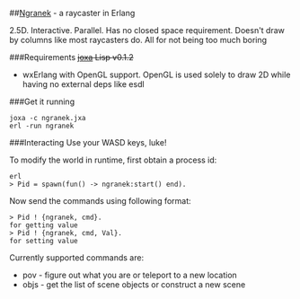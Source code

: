 ##[Ngranek](http://en.wikipedia.org/wiki/Oriab#Ngranek) - a raycaster in Erlang

2.5D. Interactive. Parallel. Has no closed space requirement. Doesn't draw by columns like most raycasters do. All for not being too much boring

###Requirements
~~[joxa](https://github.com/erlware/joxa/downloads) Lisp v0.1.2~~
- wxErlang with OpenGL support. OpenGL is used solely to draw 2D while having no external deps like esdl

###Get it running
```
joxa -c ngranek.jxa
erl -run ngranek
```

###Interacting
Use your WASD keys, luke!

To modify the world in runtime, first obtain a process id:
```
erl
> Pid = spawn(fun() -> ngranek:start() end).
```
Now send the commands using following format:
```
> Pid ! {ngranek, cmd}.
for getting value
> Pid ! {ngranek, cmd, Val}.
for setting value
```
Currently supported commands are:
- pov - figure out what you are or teleport to a new location
- objs - get the list of scene objects or construct a new scene
